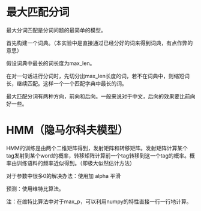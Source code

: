 # 最大匹配分词

最大分词匹配是分词问题的最简单的模型。

首先构建一个词典。（本实验中是直接通过已经分好的词来得到词典，有点作弊的意思）

假设词典中最长的词长度为max_len。

在对一句话进行分词时，先切分出max_len长度的词，若不在词典中，则缩短词长，继续匹配。这样一个一个匹配字典中最长的词。

最大匹配分词有两种方向，前向和后向。一般来说对于中文，后向的效果要比前向好一些。



# HMM（隐马尔科夫模型）

HMM的训练是由两个二维矩阵得到，发射矩阵和转移矩阵。发射矩阵计算某个tag发射到某个word的概率，转移矩阵计算前一个tag转移到这一个tag的概率。概率由训练语料的频率近似得到。（即极大似然估计方法）

对于参数中很多0的解决办法：使用加 alpha 平滑

预测：使用维特比算法。

注：在维特比算法中对于max_p，可以利用numpy的特性直接一行一行地计算。





